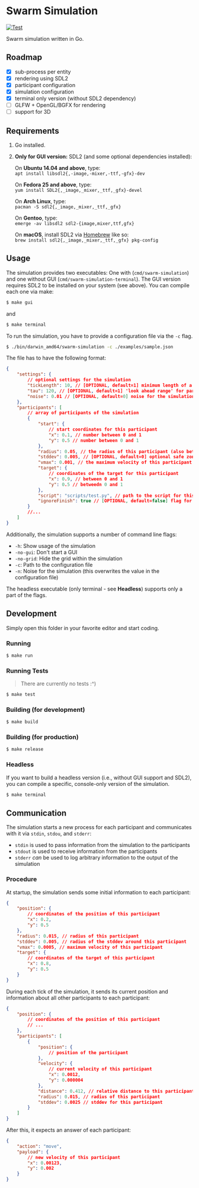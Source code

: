 # Swarm Simulation

[![Test](https://github.com/H1ghBre4k3r/swarm-simulation/actions/workflows/test.yml/badge.svg)](https://github.com/H1ghBre4k3r/swarm-simulation/actions/workflows/test.yml)

Swarm simulation written in Go.

## Roadmap

- [x] sub-process per entity
- [x] rendering using SDL2
- [x] participant configuration
- [x] simulation configuration
- [x] terminal only version (without SDL2 dependency)
- [ ] GLFW + OpenGL/BGFX for rendering
- [ ] support for 3D

## Requirements

1. Go installed.

2. **Only for GUI version:** SDL2 (and some optional dependencies installed):

   On **Ubuntu 14.04 and above**, type:\
   `apt install libsdl2{,-image,-mixer,-ttf,-gfx}-dev`

   On **Fedora 25 and above**, type:\
   `yum install SDL2{,_image,_mixer,_ttf,_gfx}-devel`

   On **Arch Linux**, type:\
   `pacman -S sdl2{,_image,_mixer,_ttf,_gfx}`

   On **Gentoo**, type:\
   `emerge -av libsdl2 sdl2-{image,mixer,ttf,gfx}`

   On **macOS**, install SDL2 via [Homebrew](http://brew.sh) like so:\
   `brew install sdl2{,_image,_mixer,_ttf,_gfx} pkg-config`

## Usage

The simulation provides two executables: One with (`cmd/swarm-simulation`) and one without GUI (`cmd/swarm-simulation-terminal`). The GUI version requires SDL2 to be installed on your system (see above). You can compile each one via make:

```sh
$ make gui
```

and

```sh
$ make terminal
```

To run the simulation, you have to provide a configuration file via the `-c` flag.

```sh
$ ./bin/darwin_amd64/swarm-simulation -c ./examples/sample.json
```

The file has to have the following format:

```json
{
	"settings": {
		// optional settings for the simulation
		"tickLength": 10, // [OPTIONAL, default=1] minimum length of a tick in the simulation
		"tau": 120, // [OPTIONAL, default=1] 'look ahead range' for participants
		"noise": 0.01 // [OPTIONAL, default=0] noise for the simulation (between 0 and 1 - everything else is not useful)
	},
	"participants": [
		// array of participants of the simulation
		{
			"start": {
				// start coordinates for this participant
				"x": 0.1, // number between 0 and 1
				"y": 0.5 // number between 0 and 1
			},
			"radius": 0.05, // the radius of this participant (also between 0 and 1)
			"stddev": 0.005, // [OPTIONAL, default=0] optional safe zone around this participant (to handle inaccuracies)
			"vmax": 0.001, // the maximum velocity of this participant (between 0 and 1)
			"target": {
				// coordinates of the target for this participant
				"x": 0.9, // between 0 and 1
				"y": 0.5 // betweedn 0 and 1
			},
			"script": "scripts/test.py", // path to the script for this participant, RELATIVE to the location of this configuration file
			"ignoreFinish": true // [OPTIONAL, default=false] flag for indicating, if the simulation shall ignore the movement (and process) of this participant
		}
		//...
	]
}
```

Additionally, the simulation supports a number of command line flags:

- `-h`: Show usage of the simulation
- `-no-gui`: Don't start a GUI
- `-no-grid`: Hide the grid within the simulation
- `-c`: Path to the configuration file
- `-n`: Noise for the simulation (this overwrites the value in the configuration file)

The headless executable (only terminal - see **Headless**) supports only a part of the flags.

## Development

Simply open this folder in your favorite editor and start coding.

### Running

```sh
$ make run
```

### Running Tests

> There are currently no tests :^)

```sh
$ make test
```

### Building (for development)

```sh
$ make build
```

### Building (for production)

```sh
$ make release
```

### Headless

If you want to build a headless version (i.e., without GUI support and SDL2), you can compile a specific, console-only version of the simulation.

```sh
$ make terminal
```

## Communication

The simulation starts a new process for each participant and communicates with it via `stdin`, `stdou`, and `stderr`:

- `stdin` is used to pass information from the simulation to the participants
- `stdout` is used to receive information from the participants
- `stderr` _can_ be used to log arbitrary information to the output of the simulation

### Procedure

At startup, the simulation sends some initial information to each participant:

```json
{
	"position": {
		// coordinates of the position of this participant
		"x": 0.2,
		"y": 0.5
	},
	"radius": 0.015, // radius of this participant
	"stddev": 0.005, // radius of the stddev around this participant
	"vmax": 0.0005, // maximum velocity of this participant
	"target": {
		// coordinates of the target of this participant
		"x": 0.8,
		"y": 0.5
	}
}
```

During each tick of the simulation, it sends its current position and information about all other participants to each participant:

```json
{
	"position": {
		// coordinates of the position of this participant
		// ...
	},
	"participants": [
		{
			"position": {
				// position of the participant
			},
			"velocity": {
				// current velocity of this participant
				"x": 0.0012,
				"y": 0.000004
			},
			"distance": 0.412, // relative distance to this participant
			"radius": 0.015, // radius of this participant
			"stddev": 0.0025 // stddev for this participant
		}
	]
}
```

After this, it expects an answer of each participant:

```json
{
	"action": "move",
	"payload": {
		// new velocity of this participant
		"x": 0.00123,
		"y": 0.002
	}
}
```
